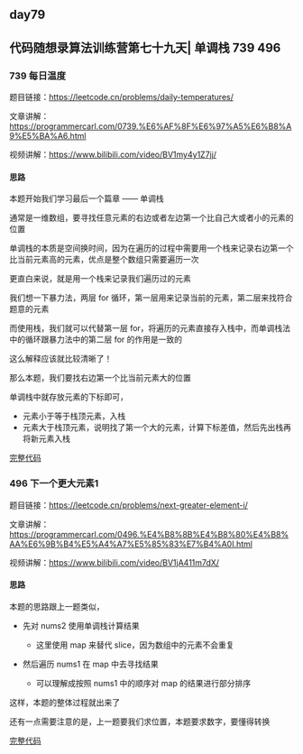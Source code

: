 ## day79

## 代码随想录算法训练营第七十九天| 单调栈 739 496

### 739 每日温度

题目链接：https://leetcode.cn/problems/daily-temperatures/

文章讲解：https://programmercarl.com/0739.%E6%AF%8F%E6%97%A5%E6%B8%A9%E5%BA%A6.html

视频讲解：https://www.bilibili.com/video/BV1my4y1Z7jj/

#### 思路

本题开始我们学习最后一个篇章 —— 单调栈

通常是一维数组，要寻找任意元素的右边或者左边第一个比自己大或者小的元素的位置

单调栈的本质是空间换时间，因为在遍历的过程中需要用一个栈来记录右边第一个比当前元素高的元素，优点是整个数组只需要遍历一次

更直白来说，就是用一个栈来记录我们遍历过的元素

我们想一下暴力法，两层 for 循环，第一层用来记录当前的元素，第二层来找符合题意的元素

而使用栈，我们就可以代替第一层 for，将遍历的元素直接存入栈中，而单调栈法中的循环跟暴力法中的第二层 for 的作用是一致的

这么解释应该就比较清晰了！

那么本题，我们要找右边第一个比当前元素大的位置

单调栈中就存放元素的下标即可，

- 元素小于等于栈顶元素，入栈
- 元素大于栈顶元素，说明找了第一个大的元素，计算下标差值，然后先出栈再将新元素入栈

[完整代码](https://github.com/hd2yao/leetcode/tree/master/training/day79/0739_daily_temperatures.go)

### 496 下一个更大元素1

题目链接：https://leetcode.cn/problems/next-greater-element-i/

文章讲解：https://programmercarl.com/0496.%E4%B8%8B%E4%B8%80%E4%B8%AA%E6%9B%B4%E5%A4%A7%E5%85%83%E7%B4%A0I.html

视频讲解：https://www.bilibili.com/video/BV1jA411m7dX/

#### 思路

本题的思路跟上一题类似，

- 先对 nums2 使用单调栈计算结果
 
  - 这里使用 map 来替代 slice，因为数组中的元素不会重复

- 然后遍历 nums1 在 map 中去寻找结果

  - 可以理解成按照 nums1 中的顺序对 map 的结果进行部分排序

这样，本题的整体过程就出来了

还有一点需要注意的是，上一题要我们求位置，本题要求数字，要懂得转换

[完整代码](https://github.com/hd2yao/leetcode/tree/master/training/day79/0496_next_qreater_element_i.go)
